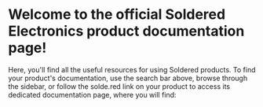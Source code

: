 # Welcome to the official Soldered Electronics product documentation page!

Here, you'll find all the useful resources for using Soldered products. To find your product's documentation, use the search bar above, browse through the sidebar, or follow the solde.red link on your product to access its dedicated documentation page, where you will find:
